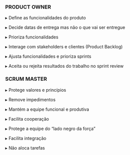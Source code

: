 ### PRODUCT OWNER
▸ Define as funcionalidades do produto 

▸ Decide datas de entrega mas não o que vai ser entregue 

▸ Prioriza funcionalidades 

▸ Interage com stakeholders e clientes (Product Backlog) 

▸ Ajusta funcionalidades e prioriza sprints 

▸ Aceita ou rejeita resultados do trabalho no sprint review 



### SCRUM MASTER
▸ Protege valores e princípios

▸ Remove impedimentos

▸ Mantém a equipe funcional e produtiva 

▸ Facilita cooperação

▸ Protege a equipe do “lado negro da força” 

▸ Facilita integração

▸ Não aloca tarefas 
